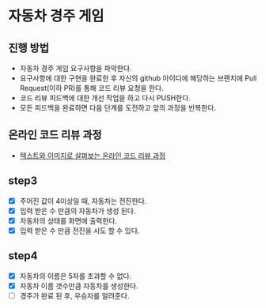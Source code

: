 # 자동차 경주 게임
## 진행 방법
* 자동차 경주 게임 요구사항을 파악한다.
* 요구사항에 대한 구현을 완료한 후 자신의 github 아이디에 해당하는 브랜치에 Pull Request(이하 PR)를 통해 코드 리뷰 요청을 한다.
* 코드 리뷰 피드백에 대한 개선 작업을 하고 다시 PUSH한다.
* 모든 피드백을 완료하면 다음 단계를 도전하고 앞의 과정을 반복한다.

## 온라인 코드 리뷰 과정
* [텍스트와 이미지로 살펴보는 온라인 코드 리뷰 과정](https://github.com/next-step/nextstep-docs/tree/master/codereview)

## step3
* [x] 주어진 값이 4이상일 때, 자동차는 전진한다.
* [x] 입력 받은 수 만큼의 자동차가 생성 된다.
* [x] 자동차의 상태를 화면에 출력한다.
* [x] 입력 받은 수 만큼 전진을 시도 할 수 있다.

## step4
* [x] 자동차의 이름은 5자를 초과할 수 없다.
* [x] 자동차 이름 갯수만큼 자동차를 생성한다.
* [ ] 경주가 완료 된 후, 우승자를 알려준다.
